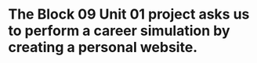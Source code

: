# The Block 09 Unit 01 project asks us to perform a career simulation by creating a personal website.

